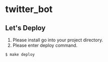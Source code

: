 # twitter_bot
## Let's Deploy

1. Please install go into your project directory.
2. Please enter deploy command.

```
$ make deploy
```